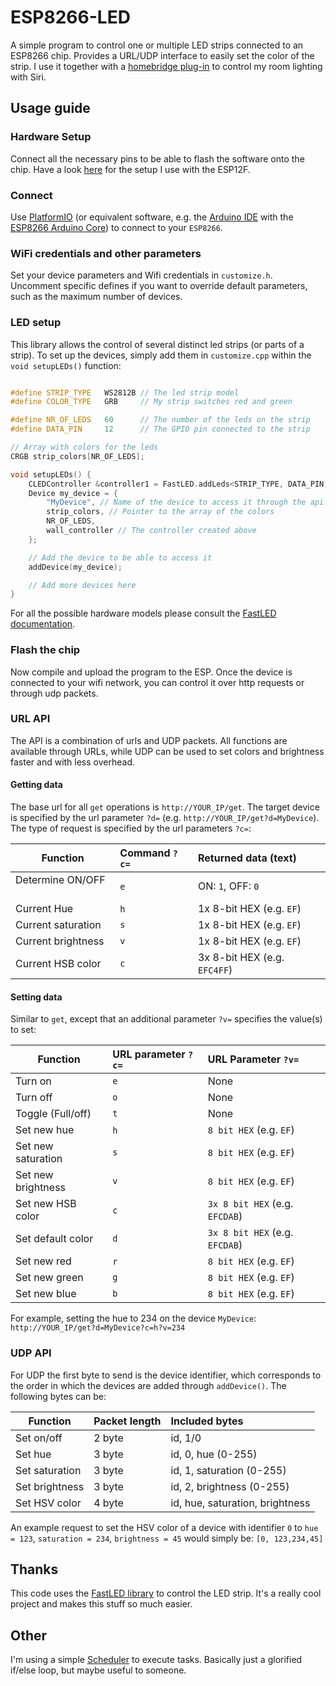 # ESP8266-LED

A simple program to control one or multiple LED strips connected to an ESP8266 chip. Provides a URL/UDP interface to easily set the color of the strip. I use it together with a [homebridge plug-in](https://github.com/christophhagen/homebridge-ESP-HSV) to control my room lighting with Siri.

## Usage guide

### Hardware Setup

Connect all the necessary pins to be able to flash the software onto the chip. Have a look [here](https://github.com/christophhagen/ESP8266-LED/blob/master/hardware.md) for the setup I use with the ESP12F.

### Connect

Use [PlatformIO](http://platformio.org) (or equivalent software, e.g. the [Arduino IDE](https://www.arduino.cc/en/main/software) with the [ESP8266 Arduino Core](https://github.com/esp8266/Arduino/blob/master/doc/reference.md)) to connect to your `ESP8266`.

### WiFi credentials and other parameters

Set your device parameters and Wifi credentials in `customize.h`. Uncomment specific defines if you want to override default parameters, such as the maximum number of devices.

### LED setup

This library allows the control of several distinct led strips (or parts of a strip). To set up the devices, simply add them in `customize.cpp` within the `void setupLEDs()` function:

````c++

#define STRIP_TYPE   WS2812B // The led strip model
#define COLOR_TYPE   GRB     // My strip switches red and green

#define NR_OF_LEDS   60      // The number of the leds on the strip
#define DATA_PIN     12      // The GPIO pin connected to the strip

// Array with colors for the leds
CRGB strip_colors[NR_OF_LEDS];

void setupLEDs() {
    CLEDController &controller1 = FastLED.addLeds<STRIP_TYPE, DATA_PIN, COLOR_TYPE>(strip_colors, NR_OF_LEDS);
    Device my_device = {
        "MyDevice", // Name of the device to access it through the api.
        strip_colors, // Pointer to the array of the colors
        NR_OF_LEDS,
        wall_controller // The controller created above
    };

    // Add the device to be able to access it
    addDevice(my_device);

    // Add more devices here
}
````

For all the possible hardware models please consult the [FastLED documentation](https://github.com/FastLED/FastLED/wiki/Overview).

### Flash the chip

Now compile and upload the program to the ESP. Once the device is connected to your wifi network, you can control it over http requests or through udp packets.

### URL API

The API is a combination of urls and UDP packets. All functions are available through URLs, while UDP can be used to set colors and brightness faster and with less overhead.

#### Getting data

The base url for all `get` operations is `http://YOUR_IP/get`.
The target device is specified by the url parameter `?d=` (e.g. `http://YOUR_IP/get?d=MyDevice`).
The type of request is specified by the url parameters `?c=`:

| Function           | Command `?c=` | Returned data (text)         |
| ------------------ |:------------- |:---------------------------- |
| Determine ON/OFF   | `e`           | ON: `1`, OFF: `0`            |
| Current Hue        | `h`           | 1x 8-bit HEX (e.g. `EF`)     |
| Current saturation | `s`           | 1x 8-bit HEX (e.g. `EF`)     |
| Current brightness | `v`           | 1x 8-bit HEX (e.g. `EF`)     |
| Current HSB color  | `c`           | 3x 8-bit HEX (e.g. `EFC4FF`) |

#### Setting data

Similar to `get`, except that an additional parameter `?v=` specifies the value(s) to set:

| Function           | URL parameter `?c=` | URL Parameter `?v=`            |
| ------------------ |:------------------- |:------------------------------ |
| Turn on            | `e`                 | None                           |
| Turn off           | `o`                 | None                           |
| Toggle (Full/off)  | `t`                 | None                           |
| Set new hue        | `h`                 | `8 bit HEX` (e.g. `EF`)        |
| Set new saturation | `s`                 | `8 bit HEX` (e.g. `EF`)        |
| Set new brightness | `v`                 | `8 bit HEX` (e.g. `EF`)        |
| Set new HSB color  | `c`                 | `3x 8 bit HEX` (e.g. `EFCDAB`) |
| Set default color  | `d`                 | `3x 8 bit HEX` (e.g. `EFCDAB`) |
| Set new red        | `r`                 | `8 bit HEX` (e.g. `EF`)        |
| Set new green      | `g`                 | `8 bit HEX` (e.g. `EF`)        |
| Set new blue       | `b`                 | `8 bit HEX` (e.g. `EF`)        |

For example, setting the hue to 234 on the device `MyDevice`:
`http://YOUR_IP/get?d=MyDevice?c=h?v=234`

### UDP API

For UDP the first byte to send is the device identifier, which corresponds to the order in which the devices are added through `addDevice()`. The following bytes can be:

| Function       | Packet length | Included bytes                  |
| -------------- |:------------- |:------------------------------- |
| Set on/off     | 2 byte        | id, 1/0                         |
| Set hue        | 3 byte        | id, 0, hue (0-255)              |
| Set saturation | 3 byte        | id, 1, saturation (0-255)       |
| Set brightness | 3 byte        | id, 2, brightness (0-255)       |
| Set HSV color  | 4 byte        | id, hue, saturation, brightness |

An example request to set the HSV color of a device with identifier `0` to `hue = 123`, `saturation = 234`, `brightness = 45` would simply be: `[0, 123,234,45]`

## Thanks

This code uses the [FastLED library](http://fastled.io) to control the LED strip. It's a really cool project and makes this stuff so much easier.

## Other

I'm using a simple [Scheduler](https://github.com/christophhagen/ArduinoScheduler) to execute tasks. Basically just a glorified if/else loop, but maybe useful to someone.
